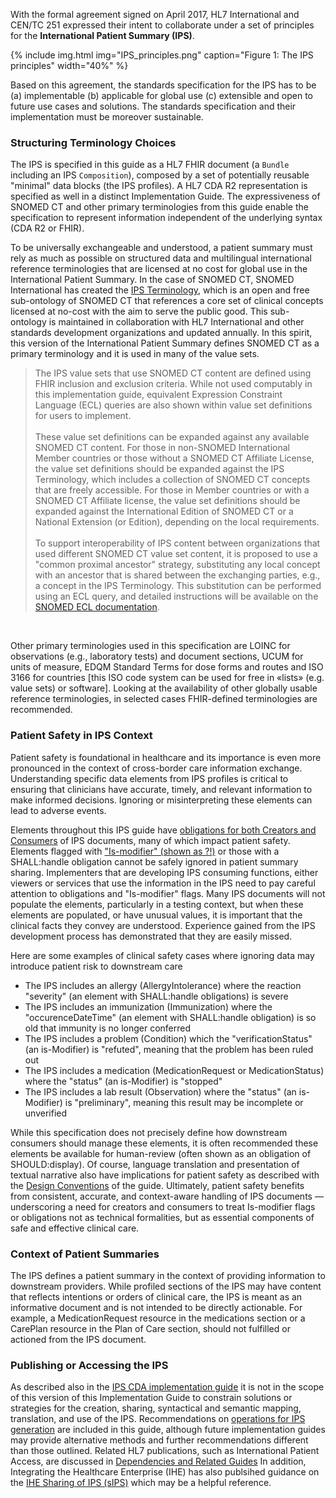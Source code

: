 With the formal agreement signed on April 2017, HL7 International and CEN/TC 251 expressed their intent to collaborate under a set of principles for the **International Patient Summary (IPS)**.

{% include img.html img="IPS_principles.png" caption="Figure 1: The IPS principles" width="40%" %}

Based on this agreement, the standards specification for the IPS has to be (a) implementable (b) applicable for global use (c) extensible and open to future use cases and solutions. The standards specification and their implementation must be moreover sustainable. 

### Structuring Terminology Choices

The IPS is specified in this guide as a HL7 FHIR document (a `Bundle` including an IPS `Composition`), composed by a set of potentially reusable "minimal" data blocks (the IPS profiles). A HL7 CDA R2 representation is specified as well in a distinct Implementation Guide. The expressiveness of SNOMED CT and other primary terminologies from this guide enable the specification to represent information independent of the underlying syntax (CDA R2 or FHIR).

To be universally exchangeable and understood, a patient summary must rely as much as possible on structured data and multilingual international reference terminologies that are licensed at no cost for global use in the International Patient Summary. In the case of SNOMED CT, SNOMED International has created the [IPS Terminology](https://www.snomed.org/snomed-ct/Other-SNOMED-products/international-patient-summary-terminology), which is an open and free sub-ontology of SNOMED CT that references a core set of clinical concepts licensed at no-cost with the aim to serve the public good. This sub-ontology is maintained in collaboration with HL7 International and other standards development organizations and updated annually. In this spirit, this version of the International Patient Summary defines SNOMED CT as a primary terminology and it is used in many of the value sets. 

<blockquote class="stu-note">
The IPS value sets that use SNOMED CT content are defined using FHIR inclusion and exclusion criteria. While not used computably in this implementation guide, equivalent Expression Constraint Language (ECL) queries are also shown within value set definitions for users to implement. 
<br/>
<br/>
These value set definitions can be expanded against any available SNOMED CT content. For those in non-SNOMED International Member countries or those without a SNOMED CT Affiliate License,  the value set definitions should be expanded against the IPS Terminology, which includes a collection of SNOMED CT concepts that are freely accessible. For those in Member countries or with a SNOMED CT Affiliate license, the value set definitions should be expanded against the International Edition of SNOMED CT or a National Extension (or Edition), depending on the local requirements.
<br/>
<br/>
To support interoperability of IPS content between organizations that used different SNOMED CT value set content, it is proposed to use a "common proximal ancestor" strategy, substituting any local concept with an ancestor that is shared between the exchanging parties, e.g., a concept in the IPS Terminology. This substitution can be performed using an ECL query, and detailed instructions will be available on the <a href="http://snomed.org/ecl">SNOMED ECL documentation</a>.
</blockquote>
<br/>

Other primary terminologies used in this specification are LOINC for observations (e.g., laboratory tests) and document sections, UCUM for units of measure, EDQM Standard Terms for dose forms and routes and ISO 3166 for countries [this ISO code system can be used for free in «lists» (e.g. value sets) or software]. Looking at the availability of other globally usable reference terminologies, in selected cases FHIR-defined terminologies are recommended.

### Patient Safety in IPS Context

Patient safety is foundational in healthcare and its importance is even more pronounced in the context of cross-border care information exchange. Understanding specific data elements from IPS profiles is critical to ensuring that clinicians have accurate, timely, and relevant information to make informed decisions. Ignoring or misinterpreting these elements can lead to adverse events.

Elements throughout this IPS guide have [obligations for both Creators and Consumers](./Must-Support-and-Obligations.html) of IPS documents, many of which impact patient safety. Elements flagged with ["Is-modifier" (shown as ?!)](https://hl7.org/fhir/R4/conformance-rules.html#isModifier) or those with a SHALL:handle obligation cannot be safely ignored in patient summary sharing. Implementers that are developing IPS consuming functions, either viewers or services that use the information in the IPS need to pay careful attention to obligations and "Is-modifier" flags. Many IPS documents will not populate the elements, particularly in a testing context, but when these elements are populated, or have unusual values, it is important that the clinical facts they convey are understood. Experience gained from the IPS development process has demonstrated that they are easily missed.

Here are some examples of clinical safety cases where ignoring data may introduce patient risk to downstream care

- The IPS includes an allergy (AllergyIntolerance) where the reaction "severity" (an element with SHALL:handle obligations) is severe
- The IPS includes an immunization (Immunization) where the "occurenceDateTime" (an element with SHALL:handle obligation) is so old that immunity is no longer conferred 
- The IPS includes a problem (Condition) which the "verificationStatus" (an is-Modifier) is "refuted", meaning that the problem has been ruled out
- The IPS includes a medication (MedicationRequest or MedicationStatus) where the "status" (an is-Modifier) is "stopped"
- The IPS includes a lab result (Observation) where the "status" (an is-Modifier) is "preliminary", meaning this result may be incomplete or unverified

While this specification does not precisely define how downstream consumers should manage these elements, it is often recommended these elements be available for human-review (often shown as an obligation of SHOULD:display). Of course, language translation and presentation of textual narrative also have implications for patient safety as described with the [Design Conventions](./Design-Conventions.html) of the guide. Ultimately, patient safety benefits from consistent, accurate, and context-aware handling of IPS documents — underscoring a need for creators and consumers to treat Is-modifier flags or obligations not as technical formalities, but as essential components of safe and effective clinical care.

### Context of Patient Summaries

The IPS defines a patient summary in the context of providing information to downstream providers. While profiled sections of the IPS may have content that reflects intentions or orders of clinical care, the IPS is meant as an informative document and is not intended to be directly actionable. For example, a MedicationRequest resource in the medications section or a CarePlan resource in the Plan of Care section, should not fulfilled or actioned from the IPS document.

### Publishing or Accessing the IPS

As described also in the [IPS CDA implementation guide](https://www.hl7.org/implement/standards/product_brief.cfm?product_id=483) it is not in the scope of this version of this Implementation Guide to constrain solutions or strategies for the creation, sharing, syntactical and semantic mapping, translation, and use of the IPS. Recommendations on [operations for IPS generation](./Generation-and-Data-Inclusion.html) are included in this guide, although future implementation guides may provide alternative methods and further recommendations different than those outlined. Related HL7 publications, such as International Patient Access, are discussed in [Dependencies and Related Guides](./IG-analysis.html#dependencies-and-related-guides) In addition, Integrating the Healthcare Enterprise (IHE) has also publsihed guidance on the [IHE Sharing of IPS (sIPS)](https://profiles.ihe.net/ITI/sIPS/) which may be a helpful reference. 
